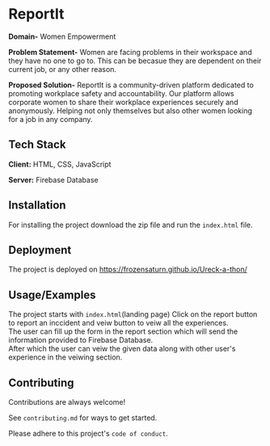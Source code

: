 
# ReportIt

**Domain-** Women Empowerment

**Problem Statement-**
Women are facing problems in their workspace and they have no one to go to. This can be becasue they are dependent on their current job, or any other reason.

**Proposed Solution-** ReportIt is a community-driven platform dedicated to promoting workplace safety and accountability. Our platform allows corporate women to share their workplace experiences securely and anonymously. Helping not only themselves but also other women looking for a job in any company.


## Tech Stack

**Client:** HTML, CSS, JavaScript

**Server:** Firebase Database


## Installation


For installing the project download the zip file and run the ``index.html`` file. 
## Deployment

The project is deployed on https://frozensaturn.github.io/Ureck-a-thon/


## Usage/Examples

The project starts with ``index.html``(landing page)
Click on the report button to report an inccident and veiw button to veiw all the experiences.\
The user can fill up the form in the report section which will send the information provided to Firebase Database.\
After which the user can veiw the given data along with other user's experience in the veiwing section.


## Contributing

Contributions are always welcome!

See `contributing.md` for ways to get started.

Please adhere to this project's `code of conduct`.
